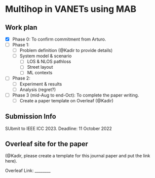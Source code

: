 # Multihop in VANETs using MAB

## Work plan

- [x] Phase 0: To confirm commitment from Arturo.
- [ ] Phase 1:
  - [ ] Problem definition (@Kadir to provide details)
  - [ ] System model & scenario
    - [ ] LOS & NLOS pathloss
    - [ ] Street layout
    - [ ] ML contexts
- [ ] Phase 2:
  - [ ] Experiment & results
  - [ ] Analysis (regret?)
- [ ] Phase 3 (mid-Aug to end-Oct): To complete the paper writing.
  - [ ] Create a paper template on Overleaf (@Kadir)

## Submission Info

SUbmit to IEEE ICC 2023. Deadline: 11 October 2022

## Overleaf site for the paper

(@Kadir, please create a template for this journal paper and put the link here).

Overleaf Link: ________
